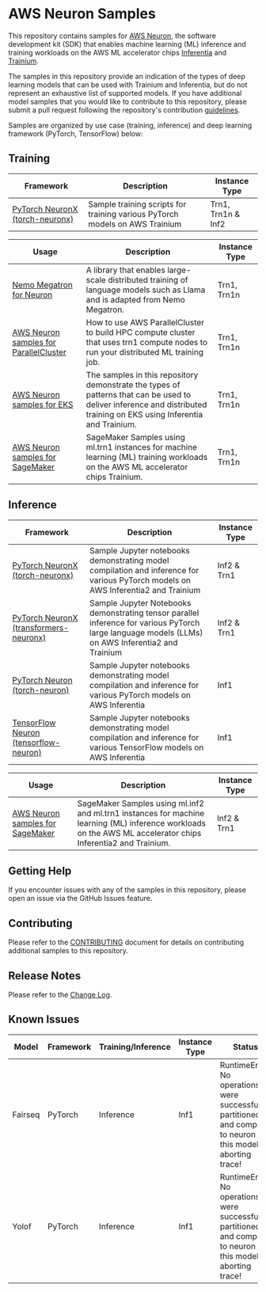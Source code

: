 # AWS Neuron Samples

This repository contains samples for [AWS Neuron](https://aws.amazon.com/machine-learning/neuron/), the software development kit (SDK) that enables machine learning (ML) inference and training workloads on the AWS ML accelerator chips [Inferentia](https://aws.amazon.com/machine-learning/inferentia/) and [Trainium](https://aws.amazon.com/machine-learning/trainium/).

The samples in this repository provide an indication of the types of deep learning models that can be used with Trainium and Inferentia, but do not represent an exhaustive list of supported models. If you have additional model samples that you would like to contribute to this repository, please submit a pull request following the repository's contribution [guidelines](CONTRIBUTING.md).

Samples are organized by use case (training, inference) and deep learning framework (PyTorch, TensorFlow) below:

## Training

| Framework | Description | Instance Type |
| --- | --- | --- |
| [PyTorch NeuronX (torch-neuronx)](torch-neuronx/README.md#training) | Sample training scripts for training various PyTorch models on AWS Trainium | Trn1, Trn1n & Inf2 |

| Usage | Description | Instance Type |
| --- | --- | --- |
| [Nemo Megatron for Neuron](https://github.com/aws-neuron/neuronx-nemo-megatron) | A library that enables large-scale distributed training of language models such as Llama and is adapted from Nemo Megatron. | Trn1, Trn1n |
| [AWS Neuron samples for ParallelCluster](https://github.com/aws-neuron/aws-neuron-parallelcluster-samples) | How to use AWS ParallelCluster to build HPC compute cluster that uses trn1 compute nodes to run your distributed ML training job.  | Trn1, Trn1n |
| [AWS Neuron samples for EKS](https://github.com/aws-neuron/aws-neuron-eks-samples) | The samples in this repository demonstrate the types of patterns that can be used to deliver inference and distributed training on EKS using Inferentia and Trainium. | Trn1, Trn1n |
| [AWS Neuron samples for SageMaker](https://github.com/aws-neuron/aws-neuron-sagemaker-samples) | SageMaker Samples using ml.trn1 instances for machine learning (ML) training workloads on the AWS ML accelerator chips Trainium. | Trn1, Trn1n |


## Inference

| Framework | Description | Instance Type |
| --- | --- | --- |
| [PyTorch NeuronX (torch-neuronx)](torch-neuronx/README.md#inference) | Sample Jupyter notebooks demonstrating model compilation and inference for various PyTorch models on AWS Inferentia2 and Trainium | Inf2 & Trn1 |
| [PyTorch NeuronX (transformers-neuronx)](torch-neuronx/transformers-neuronx) | Sample Jupyter Notebooks demonstrating tensor parallel inference for various PyTorch large language models (LLMs) on AWS Inferentia2 and Trainium | Inf2 & Trn1 |
| [PyTorch Neuron (torch-neuron)](torch-neuron) | Sample Jupyter notebooks demonstrating model compilation and inference for various PyTorch models on AWS Inferentia | Inf1 |
| [TensorFlow Neuron (tensorflow-neuron)](tensorflow-neuron) | Sample Jupyter notebooks demonstrating model compilation and inference for various TensorFlow models on AWS Inferentia | Inf1 |

| Usage | Description | Instance Type |
| --- | --- | --- |
| [AWS Neuron samples for SageMaker](https://github.com/aws-neuron/aws-neuron-sagemaker-samples) | SageMaker Samples using ml.inf2 and ml.trn1 instances for machine learning (ML) inference workloads on the AWS ML accelerator chips Inferentia2 and Trainium.  | Inf2 & Trn1 |


## Getting Help

If you encounter issues with any of the samples in this repository, please open an issue via the GitHub Issues feature.

## Contributing

Please refer to the [CONTRIBUTING](CONTRIBUTING.md) document for details on contributing additional samples to this repository.


## Release Notes

Please refer to the [Change Log](releasenotes.md).

## Known Issues

| Model | Framework | Training/Inference | Instance Type | Status |
| --- | --- | --- | --- | --- |
| Fairseq | PyTorch | Inference | Inf1 | RuntimeError: No operations were successfully partitioned and compiled to neuron for this model - aborting trace! |
| Yolof | PyTorch | Inference | Inf1 | RuntimeError: No operations were successfully partitioned and compiled to neuron for this model - aborting trace! |
